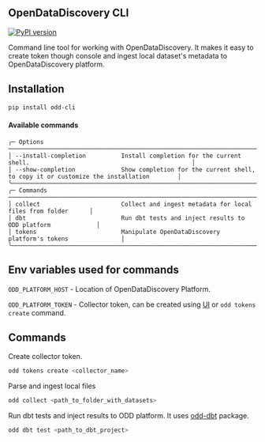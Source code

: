 ## OpenDataDiscovery CLI
[![PyPI version](https://badge.fury.io/py/odd-cli.svg)](https://badge.fury.io/py/odd-cli)

Command line tool for working with OpenDataDiscovery.
It makes it easy to create token though console and ingest local dataset's metadata to OpenDataDiscovery platform.

## Installation
```bash
pip install odd-cli
```

#### Available commands
```text
╭─ Options ────────────────────────────────────────────────────────────────────────────────────────────────────────────╮
│ --install-completion          Install completion for the current shell.                                              │
│ --show-completion             Show completion for the current shell, to copy it or customize the installation        │
╰──────────────────────────────────────────────────────────────────────────────────────────────────────────────────────╯
╭─ Commands ─────────────────────────────────────────────────────────────────────────────────╮
│ collect                       Collect and ingest metadata for local files from folder      │
│ dbt                           Run dbt tests and inject results to ODD platform             │
│ tokens                        Manipulate OpenDataDiscovery platform's tokens               │
╰────────────────────────────────────────────────────────────────────────────────────────────╯
```
## Env variables used for commands

`ODD_PLATFORM_HOST` - Location of OpenDataDiscovery Platform.

`ODD_PLATFORM_TOKEN` - Collector token, can be created using [UI](https://docs.opendatadiscovery.org/configuration-and-deployment/trylocally#create-collector-entity) or `odd tokens create` command.

## Commands
Create collector token.
```bash
odd tokens create <collector_name>
```

Parse and ingest local files
```bash
odd collect <path_to_folder_with_datasets>
```

Run dbt tests and inject results to ODD platform. It uses [odd-dbt](https://github.com/opendatadiscovery/odd-dbt) package.
```bash
odd dbt test <path_to_dbt_project>
```
